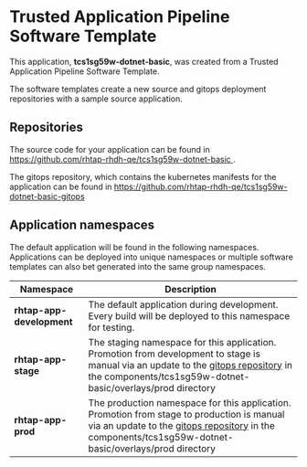 # Trusted Application Pipeline Software Template

This application, **tcs1sg59w-dotnet-basic**, was created from a Trusted Application Pipeline Software Template.

The software templates create a new source and gitops deployment repositories with a sample source application. 

## Repositories

The source code for your application can be found in [https://github.com/rhtap-rhdh-qe/tcs1sg59w-dotnet-basic ](https://github.com/rhtap-rhdh-qe/tcs1sg59w-dotnet-basic ).
 
The gitops repository, which contains the kubernetes manifests for the application can be found in 
[https://github.com/rhtap-rhdh-qe/tcs1sg59w-dotnet-basic-gitops ](https://github.com/rhtap-rhdh-qe/tcs1sg59w-dotnet-basic-gitops ) 

## Application namespaces 

The default application will be found in the following namespaces. Applications can be deployed into unique namespaces or multiple software templates can also bet generated into the same group namespaces.  

|  Namespace   |  Description   |  
| -------- | -------- |   
| **rhtap-app-development** | The default application during development. Every build will be deployed to this namespace for testing. | 
| **rhtap-app-stage** | The staging namespace for this application. Promotion from development to stage is manual via an update to the [gitops repository](https://github.com/rhtap-rhdh-qe/tcs1sg59w-dotnet-basic-gitops ) in the components/tcs1sg59w-dotnet-basic/overlays/prod directory |  
| **rhtap-app-prod** | The production namespace for this application. Promotion from stage to production is manual via an update to the [gitops repository](https://github.com/rhtap-rhdh-qe/tcs1sg59w-dotnet-basic-gitops ) in the components/tcs1sg59w-dotnet-basic/overlays/prod directory | 
